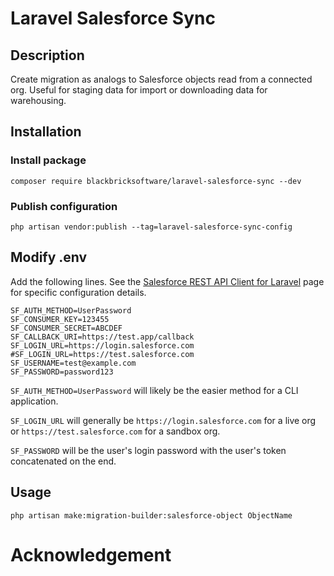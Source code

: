 # Laravel Salesforce Sync

## Description

Create migration as analogs to Salesforce objects read from a connected org. Useful for staging data for import or downloading data for warehousing.

## Installation

### Install package

`composer require blackbricksoftware/laravel-salesforce-sync --dev`

### Publish configuration

`php artisan vendor:publish --tag=laravel-salesforce-sync-config`

## Modify .env

Add the following lines. See the [Salesforce REST API Client for Laravel](https://github.com/omniphx/forrest) page for specific configuration details.

```
SF_AUTH_METHOD=UserPassword
SF_CONSUMER_KEY=123455
SF_CONSUMER_SECRET=ABCDEF
SF_CALLBACK_URI=https://test.app/callback
SF_LOGIN_URL=https://login.salesforce.com
#SF_LOGIN_URL=https://test.salesforce.com
SF_USERNAME=test@example.com
SF_PASSWORD=password123
```

`SF_AUTH_METHOD=UserPassword` will likely be the easier method for a CLI application. 

`SF_LOGIN_URL` will generally be `https://login.salesforce.com` for a live org or `https://test.salesforce.com` for a sandbox org.

`SF_PASSWORD` will be the user's login password with the user's token concatenated on the end.

## Usage

`php artisan make:migration-builder:salesforce-object ObjectName`

# Acknowledgement

